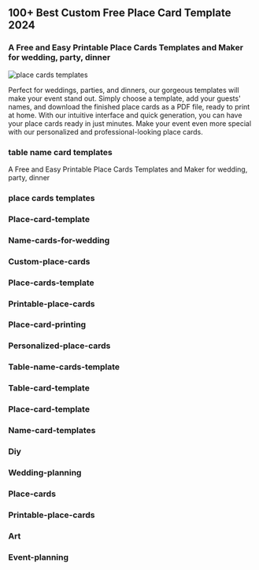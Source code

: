 ## 100+ Best Custom Free Place Card Template 2024


### A Free and Easy Printable Place Cards Templates and Maker for wedding, party, dinner

![place cards templates](https://placecard.us/images/best-free-place-card-template-for-weddings.jpg)


Perfect for weddings, parties, and dinners, our gorgeous templates will make your event stand out. Simply choose a template, add your guests' names, and download the finished place cards as a PDF file, ready to print at home. With our intuitive interface and quick generation, you can have your place cards ready in just minutes. Make your event even more special with our personalized and professional-looking place cards.

### table name card templates

A Free and Easy Printable Place Cards Templates and Maker for wedding, party, dinner

### place cards templates

### Place-card-template
### Name-cards-for-wedding
### Custom-place-cards
### Place-cards-template
### Printable-place-cards
### Place-card-printing
### Personalized-place-cards
### Table-name-cards-template
### Table-card-template
### Place-card-template
### Name-card-templates
### Diy
### Wedding-planning
### Place-cards
### Printable-place-cards
### Art
### Event-planning
